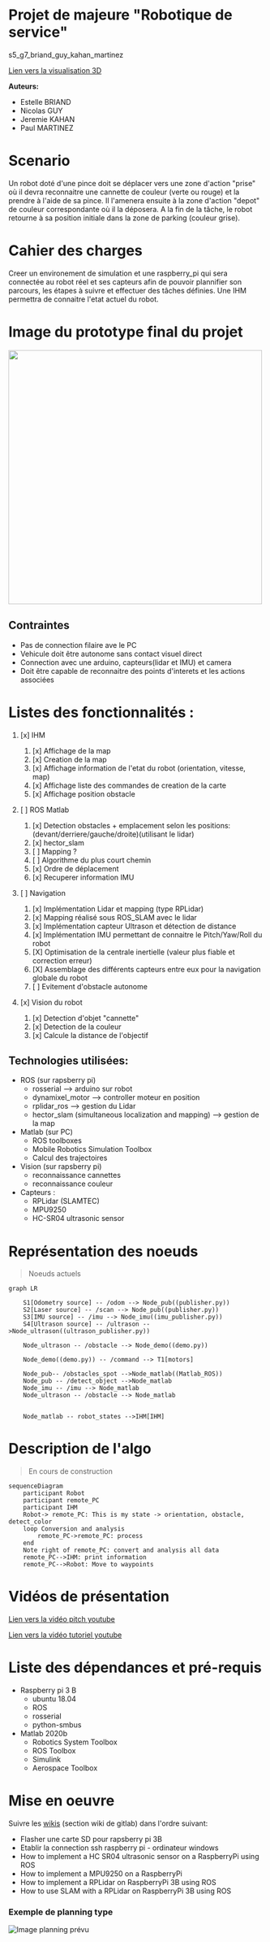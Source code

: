 # Projet de majeure "Robotique de service"
s5_g7_briand_guy_kahan_martinez


[Lien vers la visualisation 3D](https://gitlab.com/20-21_5ETI_PRJ/Sujet_5__Simulated_robotic_scenario/s5_g7_briand_guy_kahan_martinez/-/blob/master/stl_dir/Assemblage_STL.STL)


**Auteurs:** 

- Estelle BRIAND
- Nicolas GUY
- Jeremie KAHAN
- Paul MARTINEZ

# Scenario 

Un robot doté d'une pince doit se déplacer vers une zone d'action "prise" où il devra reconnaitre une cannette de couleur (verte ou rouge) et la prendre à l'aide de sa pince. Il l'amenera ensuite à la zone d'action "depot" de couleur correspondante où il la déposera. 
A la fin de la tâche, le robot retourne à sa position initiale dans la zone de parking (couleur grise).

# Cahier des charges

Creer un environement de simulation et une raspberry_pi qui sera connectée au robot réel et ses capteurs afin de pouvoir plannifier son parcours, les étapes à suivre et effectuer des tâches définies.
Une IHM permettra de connaitre l'etat actuel du robot.

# Image du prototype final du projet

<img src="/autre/robot.jpeg" height="500"/>


## Contraintes

- Pas de connection filaire ave le PC
- Vehicule doit être autonome sans contact visuel direct
- Connection avec une arduino, capteurs(lidar et IMU) et camera
- Doit être capable de reconnaitre des points d'interets et les actions associées

# Listes des fonctionnalités :

1. [x] IHM
    1. [x] Affichage de la map
    2. [x] Creation de la map
    3. [x] Affichage information de l'etat du robot (orientation, vitesse, map)
    4. [x] Affichage liste des commandes de creation de la carte
    5. [x] Affichage position obstacle

2. [ ] ROS Matlab
    1. [x] Detection obstacles + emplacement selon les positions: (devant/derriere/gauche/droite)(utilisant le lidar)
    2. [x] hector_slam
    3. [ ] Mapping ?
    4. [ ] Algorithme du plus court chemin
    5. [x] Ordre de déplacement 
    6. [x] Recuperer information IMU

3. [ ] Navigation
    1. [x] Implémentation Lidar et mapping (type RPLidar)
    2. [x] Mapping réalisé sous ROS_SLAM avec le lidar
    3. [x] Implémentation capteur Ultrason et détection de distance
    4. [x] Implémentation IMU permettant de connaitre le Pitch/Yaw/Roll du robot
    5. [X] Optimisation de la centrale inertielle (valeur plus fiable et correction erreur)
    6. [X] Assemblage des différents capteurs entre eux pour la navigation globale du robot
    7. [ ] Evitement d'obstacle autonome

4. [x] Vision du robot
    1. [x] Detection d'objet "cannette"
    2. [x] Detection de la couleur
    3. [x] Calcule la distance de l'objectif

## Technologies utilisées:

- ROS (sur rapsberry pi)
    - rosserial --> arduino sur robot
    - dynamixel_motor --> controller moteur en position
    - rplidar_ros --> gestion du Lidar
    - hector_slam (simultaneous localization and mapping) --> gestion de la map 
- Matlab (sur PC)
    - ROS toolboxes
    - Mobile Robotics Simulation Toolbox
    - Calcul des trajectoires
- Vision (sur rapsberry pi)
    - reconnaissance cannettes
    - reconnaissance couleur
- Capteurs :
    - RPLidar (SLAMTEC)
    - MPU9250
    - HC-SR04 ultrasonic sensor 

# Représentation des noeuds
> Noeuds actuels
```mermaid
graph LR

    S1[Odometry source] -- /odom --> Node_pub((publisher.py))
    S2[Laser source] -- /scan --> Node_pub((publisher.py))
    S3[IMU source] -- /imu --> Node_imu((imu_publisher.py))  
    S4[Ultrason source] -- /ultrason -->Node_ultrason((ultrason_publisher.py))
    
    Node_ultrason -- /obstacle --> Node_demo((demo.py))

    Node_demo((demo.py)) -- /command --> T1[motors]
    
    Node_pub-- /obstacles_spot -->Node_matlab((Matlab_ROS))
    Node_pub -- /detect_object -->Node_matlab
    Node_imu -- /imu --> Node_matlab
    Node_ultrason -- /obstacle --> Node_matlab
    
    
    Node_matlab -- robot_states -->IHM[IHM]
```

# Description de l'algo
> En cours de construction
```mermaid
sequenceDiagram
    participant Robot
    participant remote_PC
    participant IHM
    Robot-> remote_PC: This is my state -> orientation, obstacle, detect_color
    loop Conversion and analysis
        remote_PC->remote_PC: process
    end
    Note right of remote_PC: convert and analysis all data
    remote_PC-->IHM: print information
    remote_PC-->Robot: Move to waypoints
```

# Vidéos de présentation

[Lien vers la vidéo pitch youtube](url)

[Lien vers la vidéo tutoriel youtube](url)

# Liste des dépendances et pré-requis

- Raspberry pi 3 B
    - ubuntu 18.04
    - ROS
    - rosserial
    - python-smbus
- Matlab 2020b
    - Robotics System Toolbox
    - ROS Toolbox
    - Simulink
    - Aerospace Toolbox

# Mise en oeuvre
Suivre les [wikis](https://gitlab.com/20-21_5ETI_PRJ/Sujet_5__Simulated_robotic_scenario/s5_g7_briand_guy_kahan_martinez/-/wikis/home) (section wiki de gitlab) dans l'ordre suivant:
- Flasher une carte SD pour rapsberry pi 3B
- Etablir la connection ssh raspberry pi - ordinateur windows
- How to implement a HC SR04 ultrasonic sensor on a RaspberryPi using ROS 
- How to implement a MPU9250 on a RaspberryPi 
- How to implement a RPLidar on RaspberryPi 3B using ROS 
- How to use SLAM with a RPLidar on RaspberryPi 3B using ROS 

### Exemple de planning type
![Image planning prévu](/autre/issuesBoard.png)

